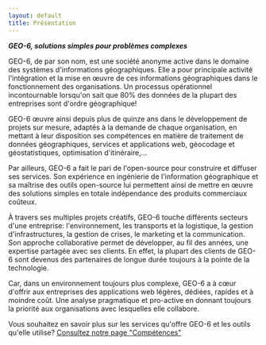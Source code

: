 ```yaml
---
layout: default
title: Présentation
---
```

**_GEO-6, solutions simples pour problèmes complexes_**

GEO-6, de par son nom, est une société anonyme active dans le domaine des systèmes d'informations géographiques. Elle a pour principale activité l'intégration et la mise en œuvre de ces informations géographiques dans le fonctionnement des organisations. Un processus opérationnel incontournable lorsqu'on sait que 80% des données de la plupart des entreprises sont d'ordre géographique!

GEO-6 œuvre ainsi depuis plus de quinze ans dans le développement de projets sur mesure, adaptés à la demande de chaque organisation, en mettant à leur disposition ses compétences en matière de traitement de données géographiques, services et applications web, géocodage et géostatistiques, optimisation d'itinéraire,…

Par ailleurs, GEO-6 a fait le pari de l'open-source pour construire et diffuser ses services. Son expérience en ingénierie de l'information géographique et sa maîtrise des outils open-source lui permettent ainsi de mettre en œuvre des solutions simples en totale indépendance des produits commerciaux coûteux.

À travers ses multiples projets créatifs, GEO-6 touche différents secteurs d'une entreprise: l'environnement, les transports et la logistique, la gestion d'infrastructures, la gestion de crises, le marketing et la communication. Son approche collaborative permet de développer, au fil des années, une expertise partagée avec ses clients. En effet, la plupart des clients de GEO-6 sont devenus des partenaires de longue durée toujours à la pointe de la technologie.

Car, dans un environnement toujours plus complexe, GEO-6 a à cœur d'offrir aux entreprises des applications web légères, dédiées, rapides et à moindre coût. Une analyse pragmatique et pro-active en donnant toujours la priorité aux organisations avec lesquelles elle collabore.

Vous souhaitez en savoir plus sur les services qu'offre GEO-6 et les outils qu'elle utilise? [Consultez notre page "Compétences"]({{site.url}}/competences.html)
